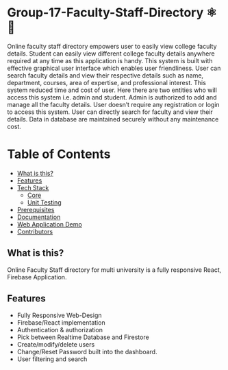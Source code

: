 # Group-17-Faculty-Staff-Directory ⚛️ 🚀

Online faculty staff directory empowers user to easily view college faculty details. Student can easily view different college faculty details anywhere required at any time as this application is handy. This system is built with effective graphical user interface which enables user friendliness. User can search faculty details and view their respective details such as name, department, courses, area of expertise, and professional interest. This system reduced time and cost of user. Here there are two entities who will access this system i.e. admin and student. Admin is authorized to add and manage all the faculty details. User doesn’t require any registration or login to access this system. User can directly search for faculty and view their details. Data in database are maintained securely without any maintenance cost.


# Table of Contents

<!-- To update this table of contents, ensure you have run `npm install` then `npm run doctoc` -->
<!-- START doctoc generated TOC please keep comment here to allow auto update -->
<!-- DON'T EDIT THIS SECTION, INSTEAD RE-RUN doctoc TO UPDATE -->

- [What is this?](#what-is-this)
- [Features](#features)
- [Tech Stack](#tech-stack)
  - [Core](#core)
  - [Unit Testing](#unit-testing)
- [Prerequisites](#prerequisites)
- [Documentation](#documentation)
- [Web Application Demo](#demo)
- [Contributors](#contributors)

## What is this?

Online Faculty Staff directory for multi university is a fully responsive React, Firebase Application. 


## Features

- Fully Responsive Web-Design
- Firebase/React implementation
- Authentication & authorization
- Pick between Realtime Database and Firestore
- Create/modify/delete users
- Change/Reset Password built into the dashboard.
- User filtering and search

